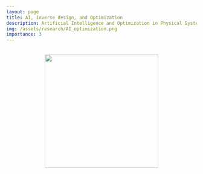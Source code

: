 ```yaml
---
layout: page
title: AI, Inverse design, and Optimization
description: Artificial Intelligence and Optimization in Physical Systems
img: /assets/research/AI_optimization.png
importance: 3
---
```






<br>
<div class="row mt-3" style="text-align:center;">
    <div class="col-sm mt-3 mt-md-0">
        <img class="img-fluid rounded z-depth-1" width="300" src="{{ site.baseurl }}/assets/research/AI-Optim.png">
    </div>
</div>
<br>
